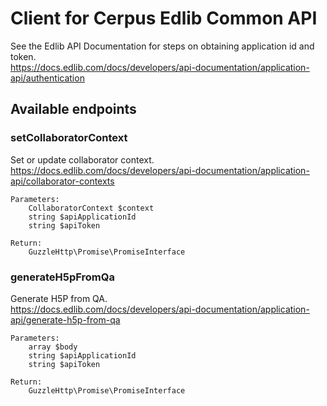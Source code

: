 # Client for Cerpus Edlib Common API

See the Edlib API Documentation for steps on obtaining application id and token.  
https://docs.edlib.com/docs/developers/api-documentation/application-api/authentication

## Available endpoints

### setCollaboratorContext
Set or update collaborator context.  
https://docs.edlib.com/docs/developers/api-documentation/application-api/collaborator-contexts
```
Parameters:
    CollaboratorContext $context
    string $apiApplicationId
    string $apiToken

Return:
    GuzzleHttp\Promise\PromiseInterface
```


### generateH5pFromQa
Generate H5P from QA.  
https://docs.edlib.com/docs/developers/api-documentation/application-api/generate-h5p-from-qa

```
Parameters:
    array $body
    string $apiApplicationId
    string $apiToken

Return:
    GuzzleHttp\Promise\PromiseInterface
```
